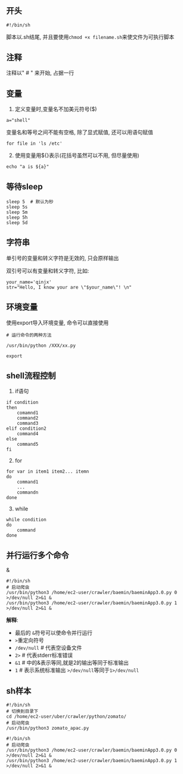 # 

## 开头

```
#!/bin/sh
```

脚本以.sh结尾, 并且要使用```chmod +x filename.sh```来使文件为可执行脚本


## 注释

注释以" # " 来开始, 占据一行

## 变量


1. 定义变量时,变量名不加美元符号($)
``` 
a="shell" 
```
变量名和等号之间不能有空格, 除了显式赋值, 还可以用语句赋值
```
for file in 'ls /etc'
```

2. 使用变量用${}表示(花括号虽然可以不用, 但尽量使用)
```
echo "a is ${a}"
```

## 等待sleep
```
sleep 5  # 默认为秒
sleep 5s
sleep 5m
sleep 5h
sleep 5d
```

## 字符串

单引号的变量和转义字符是无效的, 只会原样输出

双引号可以有变量和转义字符, 比如:   
```
your_name='qinjx'
str="Hello, I know your are \"$your_name\"! \n"
```


## 环境变量

使用export导入环境变量, 命令可以直接使用

```
# 运行命令的两种方法

/usr/bin/python /XXX/xx.py

export

```

## shell流程控制

1. if语句
```
if condition
then
    comamnd1
    command2
    command3
elif condition2
    command4
else
    command5
fi
```

2. for
```
for var in item1 item2... itemn
do
    command1
    ...
    commandn
done
```

3. while
```
while condition
do 
    command
done
```

## 并行运行多个命令

& 
```
#!/bin/sh
# 启动爬虫
/usr/bin/python3 /home/ec2-user/crawler/baemin/baeminApp3.0.py 0 >/dev/null 2>&1 &
/usr/bin/python3 /home/ec2-user/crawler/baemin/baeminApp3.0.py 1 >/dev/null 2>&1 &
```
**解释**:
- 最后的 `&`符号可以使命令并行运行
- `>`重定向符号
- `/dev/null`  # 代表空设备文件
- `2>`  # 代表stderr标准错误
- `&1` # 中的&表示等同,就是2的输出等同于标准输出
- `1`  # 表示系统标准输出  `>/dev/null`等同于`1>/dev/null`


## sh样本

```
#!/bin/sh
# 切换到目录下
cd /home/ec2-user/uber/crawler/python/zomato/
# 启动爬虫
/usr/bin/python3 zomato_apac.py
```

```
#!/bin/sh
# 启动爬虫
/usr/bin/python3 /home/ec2-user/crawler/baemin/baeminApp3.0.py 0 >/dev/null 2>&1 &
/usr/bin/python3 /home/ec2-user/crawler/baemin/baeminApp3.0.py 1 >/dev/null 2>&1 &
```


